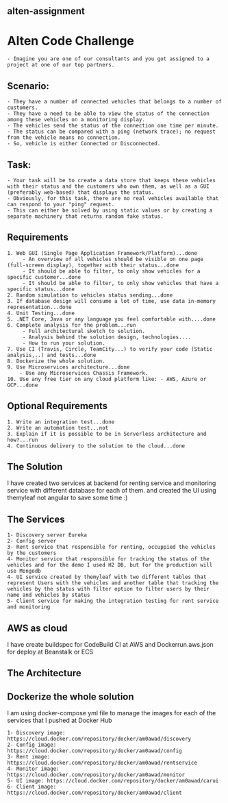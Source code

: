 ## alten-assignment

# Alten Code Challenge

	- Imagine you are one of our consultants and you got assigned to a project at one of our top partners.

## Scenario:
	
	- They have a number of connected vehicles that belongs to a number of customers.
	- They have a need to be able to view the status of the connection among these vehicles on a monitoring display.
	- The vehicles send the status of the connection one time per minute.
	- The status can be compared with a ping (network trace); no request from the vehicle means no connection. 
	- So, vehicle is either Connected or Disconnected.

## Task:

	- Your task will be to create a data store that keeps these vehicles with their status and the customers who own them, as well as a GUI (preferably web-based) that displays the status.
	- Obviously, for this task, there are no real vehicles available that can respond to your "ping" request.
	- This can either be solved by using static values or ​​by creating a separate machinery that returns random fake status.

## Requirements

	1. Web GUI (Single Page Application Framework/Platform)...done
		 - An overview of all vehicles should be visible on one page (full-screen display), together with their status...done
		 - It should be able to filter, to only show vehicles for a specific customer...done
		 - It should be able to filter, to only show vehicles that have a specific status...done
	2. Random simulation to vehicles status sending...done
	3. If database design will consume a lot of time, use data in-memory representation...done
	4. Unit Testing...done
	5. .NET Core, Java or any language you feel comfortable with....done
	6. Complete analysis for the problem...run
		 - Full architectural sketch to solution.
		 - Analysis behind the solution design, technologies....
		 - How to run your solution.
	7. Use CI (Travis, Circle, TeamCity...) to verify your code (Static analysis,..) and tests...done
	8. Dockerize the whole solution.
	9. Use Microservices architecture...done
		- Use any Microservices Chassis Framework.
	10. Use any free tier on any cloud platform like: - AWS, Azure or GCP...done

## Optional Requirements

	1. Write an integration test...done
	2. Write an automation test...not
	3. Explain if it is possible to be in Serverless architecture and how?...run
	4. Continuous delivery to the solution to the cloud...done

## The Solution
I have created two services at backend for renting service and monitoring service with different database for each of them.
and created the UI using themyleaf not angular to save some time :)

## The Services

    1- Discovery server Eureka
    2- Config server
    3- Rent service that responsible for renting, occuppied the vehicles by the customers
    4- Monitor service that responsible for tracking the status of the vehicles and for the demo I used H2 DB, but for the production will use Mongodb
    4- UI service created by themyleaf with two different tables that represent Users with the vehicles and another table that tracking the vehicles by the status with filter option to filter users by their name and vehicles by status
    5- Client service for making the integration testing for rent service and monitoring
  
## AWS as cloud
I have create buildspec for CodeBuild CI at AWS and Dockerrun.aws.json for deploy at Beanstalk or ECS

## The Architecture

## Dockerize the whole solution
I am using docker-compose yml file to manage the images for each of the services that I pushed at Docker Hub

    1- Discovery image: https://cloud.docker.com/repository/docker/am0awad/discovery
    2- Config image: https://cloud.docker.com/repository/docker/am0awad/config
    3- Rent image: https://cloud.docker.com/repository/docker/am0awad/rentservice
    4- Monitor image: https://cloud.docker.com/repository/docker/am0awad/monitor
    5- UI image: https://cloud.docker.com/repository/docker/am0awad/carui
    6- Client image: https://cloud.docker.com/repository/docker/am0awad/client

